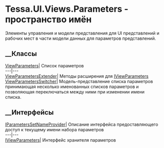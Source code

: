 # Tessa.UI.Views.Parameters - пространство имён
Элементы управления и модели представления для UI представлений и рабочих мест
в части модели данных для параметров представлений.
##  __Классы
[ViewParameters](T_Tessa_UI_Views_Parameters_ViewParameters.htm)|  Список
параметров  
---|---  
[ViewParametersExtender](T_Tessa_UI_Views_Parameters_ViewParametersExtender.htm)|
Методы расширения для
[IViewParameters](T_Tessa_UI_Views_Parameters_IViewParameters.htm)  
[ViewParametersSwitcher](T_Tessa_UI_Views_Parameters_ViewParametersSwitcher.htm)|
Модель-представление списка параметров принимающая несколько именованных
списков параметров и позволяющая переключаться между ними при изменении имени
списка.  
## __Интерфейсы
[IParametersSetNameProvider](T_Tessa_UI_Views_Parameters_IParametersSetNameProvider.htm)|
Описание интерфейса предоставляющего доступ к текущему имени набора параметров  
---|---  
[IViewParameters](T_Tessa_UI_Views_Parameters_IViewParameters.htm)|  Интерфейс
хранителя параметров
